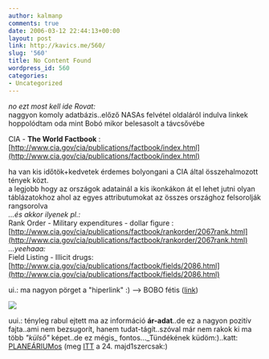 ```yaml
---
author: kalmanp
comments: true
date: 2006-03-12 22:44:13+00:00
layout: post
link: http://kavics.me/560/
slug: '560'
title: No Content Found
wordpress_id: 560
categories:
- Uncategorized
---
```


_no ezt most kell ide Rovat:_  
naggyon komoly adatbázis..előző NASAs felvétel oldaláról indulva linkek hoppolódtam oda mint Bobó mikor belesasolt a távcsővébe




CIA - **The World Factbook** : [http://www.cia.gov/cia/publications/factbook/index.html](http://www.cia.gov/cia/publications/factbook/index.html)




ha van kis időtök+kedvetek érdemes bolyongani a CIA által összehalmozott tények közt.  
a legjobb hogy az országok adatainál a kis ikonkákon át el lehet jutni olyan táblázatokhoz ahol az egyes attributumokat az összes országhoz felsorolják rangsorolva  
_...és akkor ilyenek pl.:_  
Rank Order - Military expenditures - dollar figure : [http://www.cia.gov/cia/publications/factbook/rankorder/2067rank.html](http://www.cia.gov/cia/publications/factbook/rankorder/2067rank.html)  
_...yeehaaa:_  
Field Listing - Illicit drugs: [http://www.cia.gov/cia/publications/factbook/fields/2086.html](http://www.cia.gov/cia/publications/factbook/fields/2086.html)




ui.: ma nagyon pörget a "hiperlink" :) --> BOBO fétis ([link](http://db.kepregeny.net/index.php?p=comicdetails&cid=8786))




![](http://kavics.freeblog.hu/Files/bobo.jpg)




uui.: tényleg rabul ejtett ma az információ **ár-adat**..de ez a nagyon pozitív fajta..ami nem bezsugorít, hanem tudat-tágít..szóval már nem rakok ki ma több _"külső"_ képet..de ez mégis_ fontos..._Tündékének küdöm:)..katt: [PLANEÁRIUMos](http://antwrp.gsfc.nasa.gov/apod/ap040917.html) (meg [ITT](http://hu.wikipedia.org/wiki/South_Park_epizódok_listája) a 24. majd1szercsak:)
